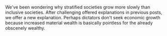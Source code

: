 We've been wondering why stratified societies grow more slowly than inclusive societies. After challenging offered explanations in previous posts, we offer a new explanation. Perhaps dictators don't seek economic growth because increased material wealth is basically pointless for the already obscenely wealthy.
